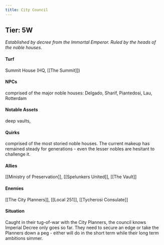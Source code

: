 ```yaml
---
title: City Council
---
```


## Tier: 5W
*Established by decree from the Immortal Emperor. Ruled by the heads of the noble houses.* 

#### **Turf**
Summit House (HQ, [[The Summit]])

#### **NPCs**
comprised of the major noble houses: Delgado, Sharif, Piantedosi, Lau, Rotterdam

#### **Notable Assets**
deep vaults, 

#### **Quirks**
comprised of the most storied noble houses. The current makeup has remained steady for generations - even the lesser nobles are hesitant to challenge it. 

#### **Allies**
[[Ministry of Preservation]], [[Spelunkers United]], [[The Vault]]

#### **Enemies**
[[The City Planners]], [[Local 251]], [[Tycherosi Consulate]]

#### **Situation**
Caught in their tug-of-war with the City Planners, the council knows Imperial Decree only goes so far. They need to secure an edge or take the Planners down a peg - either will do in the short term while their long term ambitions simmer.